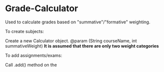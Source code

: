 # Grade-Calculator
Used to calculate grades based on "summative"/"formative" weighting.

To create subjects:

Create a new Calculator object.
@param (String courseName, int summativeWeight)
**It is assumed that there are only two weight categories**

To add assignments/exams:

Call .add() method on the
